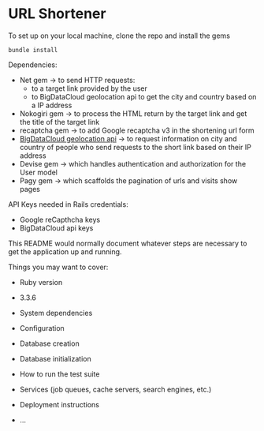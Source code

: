 # URL Shortener

To set up on your local machine, clone the repo and install the gems
```
bundle install
```
Dependencies:

 - Net gem -> to send HTTP requests: 
	 - to a target link provided by the user
	 - to BigDataCloud geolocation api to get the city and country based on a IP address  
 - Nokogiri gem -> to process the HTML return by the target link and get the title of the target link
 - recaptcha gem -> to add Google recaptcha v3 in the shortening url form
 - [BigDataCloud geolocation api](https://www.bigdatacloud.com/ip-geolocation) ->  to request information on city and country of people who send requests to the short link based on their IP address 
 - Devise gem -> which handles authentication and authorization for the User model
 - Pagy gem -> which scaffolds the pagination of urls and visits show pages

API Keys needed in Rails credentials:

 - Google reCapthcha keys
 - BigDataCloud api keys

This README would normally document whatever steps are necessary to get the
application up and running.

Things you may want to cover:

* Ruby version
 - 3.3.6

* System dependencies

* Configuration

* Database creation

* Database initialization

* How to run the test suite

* Services (job queues, cache servers, search engines, etc.)

* Deployment instructions

* ...

